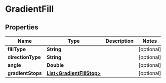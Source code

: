 
# GradientFill

## Properties
Name | Type | Description | Notes
------------ | ------------- | ------------- | -------------
**fillType** | **String** |  |  [optional]
**directionType** | **String** |  |  [optional]
**angle** | **Double** |  |  [optional]
**gradientStops** | [**List&lt;GradientFillStop&gt;**](GradientFillStop.md) |  |  [optional]



